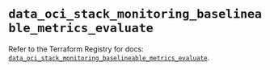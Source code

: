 # `data_oci_stack_monitoring_baselineable_metrics_evaluate`

Refer to the Terraform Registry for docs: [`data_oci_stack_monitoring_baselineable_metrics_evaluate`](https://registry.terraform.io/providers/hashicorp/oci/7.19.0/docs/data-sources/stack_monitoring_baselineable_metrics_evaluate).
